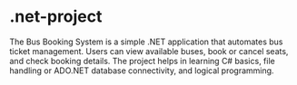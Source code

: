 # .net-project
The Bus Booking System is a simple .NET application that automates bus ticket management. Users can view available buses, book or cancel seats, and check booking details. The project helps in learning C# basics, file handling or ADO.NET database connectivity, and logical programming.
